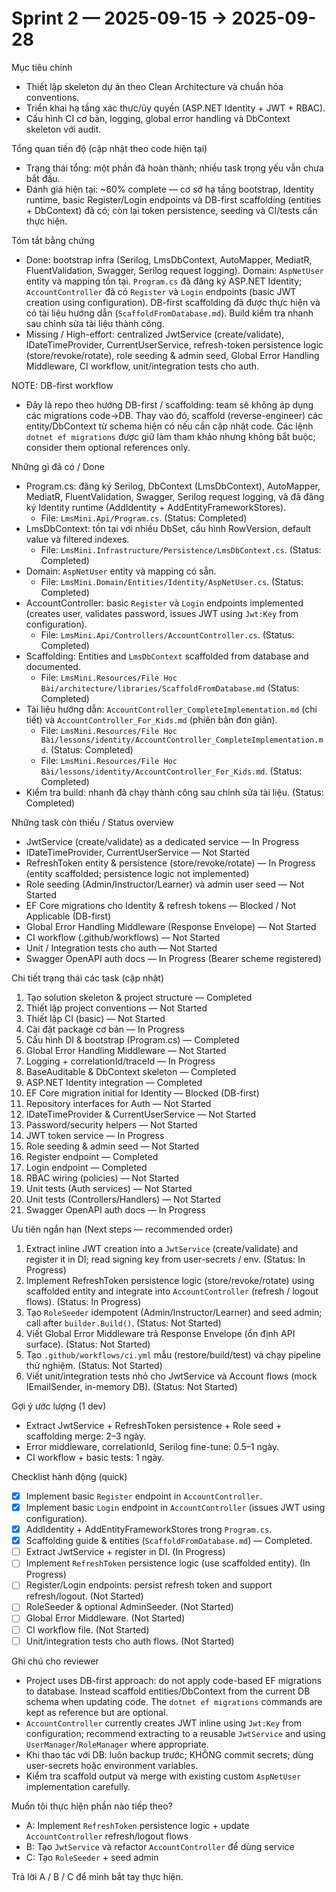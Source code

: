 ﻿# Sprint 2 — 2025-09-15 → 2025-09-28

Mục tiêu chính

- Thiết lập skeleton dự án theo Clean Architecture và chuẩn hóa conventions.
- Triển khai hạ tầng xác thực/ủy quyền (ASP.NET Identity + JWT + RBAC).
- Cấu hình CI cơ bản, logging, global error handling và DbContext skeleton với audit.

Tổng quan tiến độ (cập nhật theo code hiện tại)

- Trạng thái tổng: một phần đã hoàn thành; nhiều task trọng yếu vẫn chưa bắt đầu.
- Đánh giá hiện tại: ~60% complete — cơ sở hạ tầng bootstrap, Identity runtime, basic Register/Login endpoints và DB-first scaffolding (entities + DbContext) đã có; còn lại token persistence, seeding và CI/tests cần thực hiện.

Tóm tắt bằng chứng
- Done: bootstrap infra (Serilog, LmsDbContext, AutoMapper, MediatR, FluentValidation, Swagger, Serilog request logging). Domain: `AspNetUser` entity và mapping tồn tại. `Program.cs` đã đăng ký ASP.NET Identity; `AccountController` đã có `Register` và `Login` endpoints (basic JWT creation using configuration). DB-first scaffolding đã được thực hiện và có tài liệu hướng dẫn (`ScaffoldFromDatabase.md`). Build kiểm tra nhanh sau chỉnh sửa tài liệu thành công.
- Missing / High-effort: centralized JwtService (create/validate), IDateTimeProvider, CurrentUserService, refresh-token persistence logic (store/revoke/rotate), role seeding & admin seed, Global Error Handling Middleware, CI workflow, unit/integration tests cho auth.

NOTE: DB-first workflow
- Đây là repo theo hướng DB-first / scaffolding: team sẽ không áp dụng các migrations code->DB. Thay vào đó, scaffold (reverse-engineer) các entity/DbContext từ schema hiện có nếu cần cập nhật code. Các lệnh `dotnet ef migrations` được giữ làm tham khảo nhưng không bắt buộc; consider them optional references only.

Những gì đã có / Done

- Program.cs: đăng ký Serilog, DbContext (LmsDbContext), AutoMapper, MediatR, FluentValidation, Swagger, Serilog request logging, và đã đăng ký Identity runtime (AddIdentity + AddEntityFrameworkStores).
  - File: `LmsMini.Api/Program.cs`. (Status: Completed)
- LmsDbContext: tồn tại với nhiều DbSet, cấu hình RowVersion, default value và filtered indexes.
  - File: `LmsMini.Infrastructure/Persistence/LmsDbContext.cs`. (Status: Completed)
- Domain: `AspNetUser` entity và mapping có sẵn.
  - File: `LmsMini.Domain/Entities/Identity/AspNetUser.cs`. (Status: Completed)
- AccountController: basic `Register` và `Login` endpoints implemented (creates user, validates password, issues JWT using `Jwt:Key` from configuration).
  - File: `LmsMini.Api/Controllers/AccountController.cs`. (Status: Completed)
- Scaffolding: Entities and `LmsDbContext` scaffolded from database and documented.
  - File: `LmsMini.Resources/File Học Bài/architecture/libraries/ScaffoldFromDatabase.md` (Status: Completed)
- Tài liệu hướng dẫn: `AccountController_CompleteImplementation.md` (chi tiết) và `AccountController_For_Kids.md` (phiên bản đơn giản).
  - File: `LmsMini.Resources/File Học Bài/lessons/identity/AccountController_CompleteImplementation.md`. (Status: Completed)
  - File: `LmsMini.Resources/File Học Bài/lessons/identity/AccountController_For_Kids.md`. (Status: Completed)
- Kiểm tra build: nhanh đã chạy thành công sau chỉnh sửa tài liệu. (Status: Completed)

Những task còn thiếu / Status overview

- JwtService (create/validate) as a dedicated service — In Progress
- IDateTimeProvider, CurrentUserService — Not Started
- RefreshToken entity & persistence (store/revoke/rotate) — In Progress (entity scaffolded; persistence logic not implemented)
- Role seeding (Admin/Instructor/Learner) và admin user seed — Not Started
- EF Core migrations cho Identity & refresh tokens — Blocked / Not Applicable (DB-first)
- Global Error Handling Middleware (Response Envelope) — Not Started
- CI workflow (.github/workflows) — Not Started
- Unit / Integration tests cho auth — Not Started
- Swagger OpenAPI auth docs — In Progress (Bearer scheme registered)

Chi tiết trạng thái các task (cập nhật)

1. Tạo solution skeleton & project structure — Completed  
2. Thiết lập project conventions — Not Started  
3. Thiết lập CI (basic) — Not Started  
4. Cài đặt package cơ bản — In Progress  
5. Cấu hình DI & bootstrap (Program.cs) — Completed  
6. Global Error Handling Middleware — Not Started  
7. Logging + correlationId/traceId — In Progress  
8. BaseAuditable & DbContext skeleton — Completed  
9. ASP.NET Identity integration — Completed  
10. EF Core migration initial for Identity — Blocked (DB-first)  
11. Repository interfaces for Auth — Not Started  
12. IDateTimeProvider & CurrentUserService — Not Started  
13. Password/security helpers — Not Started  
14. JWT token service — In Progress  
15. Role seeding & admin seed — Not Started  
16. Register endpoint — Completed  
17. Login endpoint — Completed  
18. RBAC wiring (policies) — Not Started  
19. Unit tests (Auth services) — Not Started  
20. Unit tests (Controllers/Handlers) — Not Started  
21. Swagger OpenAPI auth docs — In Progress

Ưu tiên ngắn hạn (Next steps — recommended order)

1. Extract inline JWT creation into a `JwtService` (create/validate) and register it in DI; read signing key from user-secrets / env. (Status: In Progress)
2. Implement RefreshToken persistence logic (store/revoke/rotate) using scaffolded entity and integrate into `AccountController` (refresh / logout flows). (Status: In Progress)
3. Tạo `RoleSeeder` idempotent (Admin/Instructor/Learner) and seed admin; call after `builder.Build()`. (Status: Not Started)
4. Viết Global Error Middleware trả Response Envelope (ổn định API surface). (Status: Not Started)
5. Tạo `.github/workflows/ci.yml` mẫu (restore/build/test) và chạy pipeline thử nghiệm. (Status: Not Started)
6. Viết unit/integration tests nhỏ cho JwtService và Account flows (mock IEmailSender, in-memory DB). (Status: Not Started)

Gợi ý ước lượng (1 dev)

- Extract JwtService + RefreshToken persistence + Role seed + scaffolding merge: 2–3 ngày.  
- Error middleware, correlationId, Serilog fine-tune: 0.5–1 ngày.  
- CI workflow + basic tests: 1 ngày.

Checklist hành động (quick)

- [x] Implement basic `Register` endpoint in `AccountController`.  
- [x] Implement basic `Login` endpoint in `AccountController` (issues JWT using configuration).  
- [x] AddIdentity + AddEntityFrameworkStores trong `Program.cs`.  
- [x] Scaffolding guide & entities (`ScaffoldFromDatabase.md`) — Completed.  
- [ ] Extract JwtService + register in DI. (In Progress)
- [ ] Implement `RefreshToken` persistence logic (use scaffolded entity). (In Progress)
- [ ] Register/Login endpoints: persist refresh token and support refresh/logout. (Not Started)
- [ ] RoleSeeder & optional AdminSeeder. (Not Started)
- [ ] Global Error Middleware. (Not Started)
- [ ] CI workflow file. (Not Started)
- [ ] Unit/integration tests cho auth flows. (Not Started)

Ghi chú cho reviewer

- Project uses DB-first approach: do not apply code-based EF migrations to database. Instead scaffold entities/DbContext from the current DB schema when updating code. The `dotnet ef migrations` commands are kept as reference but are optional.
- `AccountController` currently creates JWT inline using `Jwt:Key` from configuration; recommend extracting to a reusable `JwtService` and using `UserManager`/`RoleManager` where appropriate.
- Khi thao tác với DB: luôn backup trước; KHÔNG commit secrets; dùng user-secrets hoặc environment variables.
- Kiểm tra scaffold output và merge with existing custom `AspNetUser` implementation carefully.

Muốn tôi thực hiện phần nào tiếp theo?
- A: Implement `RefreshToken` persistence logic + update `AccountController` refresh/logout flows
- B: Tạo `JwtService` và refactor `AccountController` để dùng service
- C: Tạo `RoleSeeder` + seed admin

Trả lời A / B / C để mình bắt tay thực hiện.
